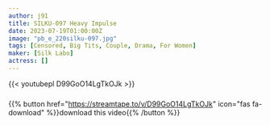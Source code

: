 ```yaml
---
author: j91
title: SILKU-097 Heavy Impulse
date: 2023-07-19T01:00:00Z
image: "pb_e_220silku-097.jpg"
tags: [Censored, Big Tits, Couple, Drama, For Women]
maker: [Silk Labo]
actress: []
---
```



{{< youtubepl D99GoO14LgTkOJk >}}
###

{{% button href="https://streamtape.to/v/D99GoO14LgTkOJk" icon="fas fa-download" %}}download this video{{% /button %}}

